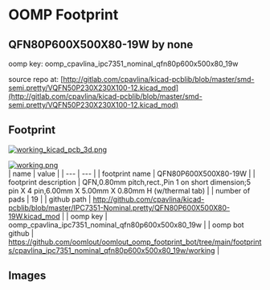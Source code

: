 # OOMP Footprint  
## QFN80P600X500X80-19W  by none  
  
oomp key: oomp_cpavlina_ipc7351_nominal_qfn80p600x500x80_19w  
  
source repo at: [http://gitlab.com/cpavlina/kicad-pcblib/blob/master/smd-semi.pretty/VQFN50P230X230X100-12.kicad_mod](http://gitlab.com/cpavlina/kicad-pcblib/blob/master/smd-semi.pretty/VQFN50P230X230X100-12.kicad_mod)  
## Footprint  
  
[![working_kicad_pcb_3d.png](working_kicad_pcb_3d_600.png)](working_kicad_pcb_3d.png)  
  
[![working.png](working_600.png)](working.png)  
| name | value | 
| --- | --- | 
| footprint name | QFN80P600X500X80-19W | 
| footprint description | QFN,0.80mm pitch,rect.,Pin 1 on short dimension;5 pin X 4 pin,6.00mm X 5.00mm X 0.80mm H (w/thermal tab) | 
| number of pads | 19 | 
| github path | http://github.com/cpavlina/kicad-pcblib/blob/master/IPC7351-Nominal.pretty/QFN80P600X500X80-19W.kicad_mod | 
| oomp key | oomp_cpavlina_ipc7351_nominal_qfn80p600x500x80_19w | 
| oomp bot github | https://github.com/oomlout/oomlout_oomp_footprint_bot/tree/main/footprints/cpavlina_ipc7351_nominal_qfn80p600x500x80_19w/working | 
## Images  
